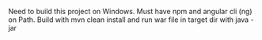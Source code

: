 Need to build this project on Windows.  Must have npm and angular cli (ng) on Path.  Build with mvn clean install and run war file in target dir with java -jar <war name>
